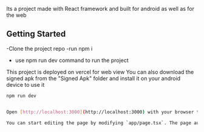 Its a project made with React framework and built for android as well as for the web 

## Getting Started 
-Clone the project repo 
-run npm i 
- use npm run dev command to run the project



This project is deployed on vercel for web view 
You can also download the signed apk from the "Signed Apk" folder and install it on your android device to use it 
```bash
npm run dev


Open [http://localhost:3000](http://localhost:3000) with your browser to see the result.

You can start editing the page by modifying `app/page.tsx`. The page auto-updates as you edit the file.
